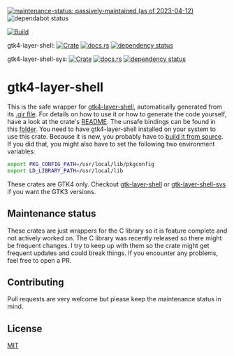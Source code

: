 [![maintenance-status: passively-maintained (as of 2023-04-12)](https://img.shields.io/badge/maintenance--status-passively--maintained_%28as_of_2023--04--12%29-forestgreen)](https://gist.github.com/rusty-snake/574a91f1df9f97ec77ca308d6d731e29)
![dependabot status](https://img.shields.io/badge/dependabot-enabled-025e8c?logo=Dependabot)

[![Build](https://img.shields.io/github/actions/workflow/status/pentamassiv/gtk4-layer-shell-gir/build.yaml?branch=main)](https://github.com/pentamassiv/gtk4-layer-shell-gir/actions/workflows/build.yaml)

gtk4-layer-shell:
[![Crate](https://img.shields.io/crates/v/gtk4-layer-shell.svg)](https://crates.io/crates/gtk4-layer-shell)
[![docs.rs](https://docs.rs/gtk4-layer-shell/badge.svg)](https://docs.rs/gtk4-layer-shell)
[![dependency status](https://deps.rs/crate/gtk4-layer-shell/0.2.0/status.svg)](https://deps.rs/crate/gtk4-layer-shell/0.2.0)

gtk4-layer-shell-sys:
[![Crate](https://img.shields.io/crates/v/gtk4-layer-shell-sys.svg)](https://crates.io/crates/gtk4-layer-shell-sys)
[![docs.rs](https://docs.rs/gtk4-layer-shell-sys/badge.svg)](https://docs.rs/gtk4-layer-shell-sys)
[![dependency status](https://deps.rs/crate/gtk4-layer-shell-sys/0.2.0/status.svg)](https://deps.rs/crate/gtk4-layer-shell-sys/0.2.0)


# gtk4-layer-shell
This is the safe wrapper for [gtk4-layer-shell](https://github.com/wmww/gtk4-layer-shell), automatically generated from its [.gir file](Gtk4LayerShell-1.0.gir). For details on how to use it or how to generate the code yourself, have a look at the crate's [README](https://github.com/pentamassiv/gtk4-layer-shell-gir/tree/main/gtk4-layer-shell/README.md). The unsafe bindings can be found in this [folder](https://github.com/pentamassiv/gtk4-layer-shell-gir/tree/main/gtk4-layer-shell-sys).
You need to have gtk4-layer-shell installed on your system to use this crate. Because it is new, you probably have to [build it from source](https://github.com/wmww/gtk4-layer-shell#building-from-source). If you did that, you might also have to set the following two environment variables:
```bash
export PKG_CONFIG_PATH=/usr/local/lib/pkgconfig
export LD_LIBRARY_PATH=/usr/local/lib
```
These crates are GTK4 only. Checkout [gtk-layer-shell](https://crates.io/crates/gtk-layer-shell) or [gtk-layer-shell-sys](https://crates.io/crates/gtk-layer-shell-sys) if you want the GTK3 versions.

## Maintenance status
These crates are just wrappers for the C library so it is feature complete and not actively worked on. The C library was recently released so there might be frequent changes. I try to keep up with them so the crate might get frequent updates and could break things. If you encounter any problems, feel free to open a PR.

## Contributing
Pull requests are very welcome but please keep the maintenance status in mind.

## License
[MIT](https://choosealicense.com/licenses/mit/)
